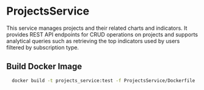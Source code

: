 # ProjectsService

This service manages projects and their related charts and indicators. 
It provides REST API endpoints for CRUD operations on projects and supports analytical queries such as retrieving the top indicators used by users filtered by subscription type.

## Build Docker Image
```bash
  docker build -t projects_service:test -f ProjectsService/Dockerfile .